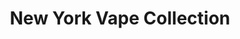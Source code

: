 ---
title: "New York Vape Collection"
url: /middletown/new-york-vape-collection/
shop: E-Zigaretten
---